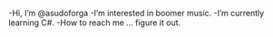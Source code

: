 -Hi, I’m @asudoforga
-I’m interested in boomer music.
-I’m currently learning C#.
-How to reach me ... figure it out.

<!---
asudoforga/asudoforga is a ✨ special ✨ repository because its `README.md` (this file) appears on your GitHub profile.
You can click the Preview link to take a look at your changes.
--->
